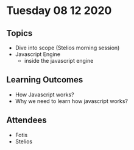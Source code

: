 # Tuesday 08 12 2020

## Topics

- Dive into scope (Stelios morning session)
- Javascript Engine
  - inside the javascript engine

## Learning Outcomes

- How Javascript works?
- Why we need to learn how javascript works?

## Attendees

- Fotis
- Stelios
